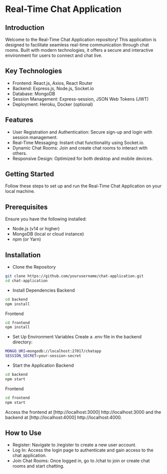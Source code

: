 # Real-Time Chat Application

## Introduction

Welcome to the Real-Time Chat Application repository! This application is designed to facilitate seamless real-time communication through chat rooms. Built with modern technologies, it offers a secure and interactive environment for users to connect and chat live.

## Key Technologies

- Frontend: React.js, Axios, React Router
- Backend: Express.js, Node.js, Socket.io
- Database: MongoDB
- Session Management: Express-session, JSON Web Tokens (JWT)
- Deployment: Heroku, Docker (optional)

## Features

- User Registration and Authentication: Secure sign-up and login with session management.
- Real-Time Messaging: Instant chat functionality using Socket.io.
- Dynamic Chat Rooms: Join and create chat rooms to interact with others.
- Responsive Design: Optimized for both desktop and mobile devices.

## Getting Started

Follow these steps to set up and run the Real-Time Chat Application on your local machine.

## Prerequisites

Ensure you have the following installed:

- Node.js (v14 or higher)
- MongoDB (local or cloud instance)
- npm (or Yarn)

## Installation

- Clone the Repository

```bash
git clone https://github.com/yourusername/chat-application.git
cd chat-application
```

- Install Dependencies
  Backend

```bash
cd backend
npm install
```

Frontend

```bash
cd frontend
npm install
```

- Set Up Environment Variables
  Create a .env file in the backend directory:

```bash
MONGO_URI=mongodb://localhost:27017/chatapp
SESSION_SECRET=your-session-secret
```

- Start the Application
  Backend

```bash
cd backend
npm start
```

Frontend

```bash
cd frontend
npm start
```

Access the frontend at [http://localhost:3000] http://localhost:3000 and the backend at [http://localhost:4000] http://localhost:4000.

## How to Use

- Register: Navigate to /register to create a new user account.
- Log In: Access the login page to authenticate and gain access to the chat application.
- Join Chat Rooms: Once logged in, go to /chat to join or create chat rooms and start chatting.
